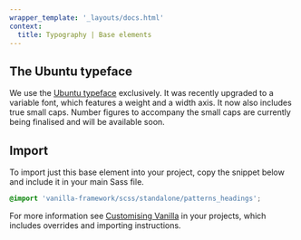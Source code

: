 ```yaml
---
wrapper_template: '_layouts/docs.html'
context:
  title: Typography | Base elements
---
```


## The Ubuntu typeface
We use the [Ubuntu typeface](https://design.ubuntu.com/font/) exclusively. It was recently upgraded to a variable font, which features a weight and a width axis. It now also includes true small caps. Number figures to accompany the small caps are currently being finalised and will be available soon.

<!-- content omitted for brevity in this edit view -->

## Import
To import just this base element into your project, copy the snippet below and include it in your main Sass file.

```scss
@import 'vanilla-framework/scss/standalone/patterns_headings';
```

For more information see [Customising Vanilla](/docs/customising-vanilla/) in your projects, which includes overrides and importing instructions.
